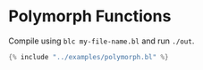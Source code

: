 # Polymorph Functions

Compile using `blc my-file-name.bl` and run `./out`.

```c
{% include "../examples/polymorph.bl" %}
```

<div id="disqus_thread">
     <script>
	   (function() { // DON'T EDIT BELOW THIS LINE
	   var d = document, s = d.createElement('script');
	   s.src = 'https://biscuit-language.disqus.com/embed.js';
	   s.setAttribute('data-timestamp', +new Date());
	   (d.head || d.body).appendChild(s);
	   })();
     </script>
</div>






